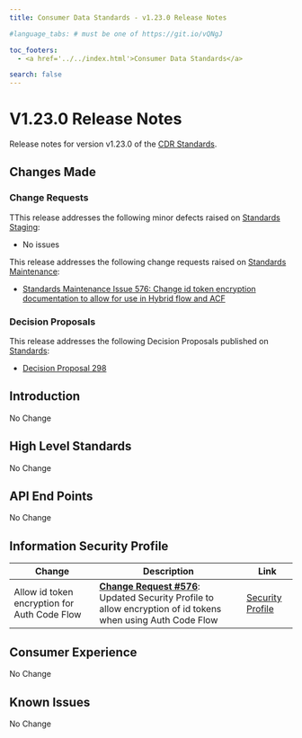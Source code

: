 ```yaml
---
title: Consumer Data Standards - v1.23.0 Release Notes

#language_tabs: # must be one of https://git.io/vQNgJ

toc_footers:
  - <a href='../../index.html'>Consumer Data Standards</a>

search: false
---
```


# V1.23.0 Release Notes
Release notes for version v1.23.0 of the [CDR Standards](../../index.html).

## Changes Made
### Change Requests

TThis release addresses the following minor defects raised on [Standards Staging](https://github.com/ConsumerDataStandardsAustralia/standards-staging/issues):

- No issues


This release addresses the following change requests raised on [Standards Maintenance](https://github.com/ConsumerDataStandardsAustralia/standards-maintenance/issues):

- [Standards Maintenance Issue 576: Change id token encryption documentation to allow for use in Hybrid flow and ACF](https://github.com/ConsumerDataStandardsAustralia/standards-maintenance/issues/576)

### Decision Proposals

This release addresses the following Decision Proposals published on [Standards](https://github.com/ConsumerDataStandardsAustralia/standards/issues):

- [Decision Proposal 298](https://github.com/ConsumerDataStandardsAustralia/standards/issues/298)

## Introduction

No Change

## High Level Standards

No Change


## API End Points

No Change


## Information Security Profile

|Change|Description|Link|
|------|-----------|----|
| Allow id token encryption for Auth Code Flow | [**Change Request #576**](https://github.com/ConsumerDataStandardsAustralia/standards-maintenance/issues/576): Updated Security Profile to allow encryption of id tokens when using Auth Code Flow | [Security Profile](../../#security-profile) |


## Consumer Experience

No Change

## Known Issues

No Change